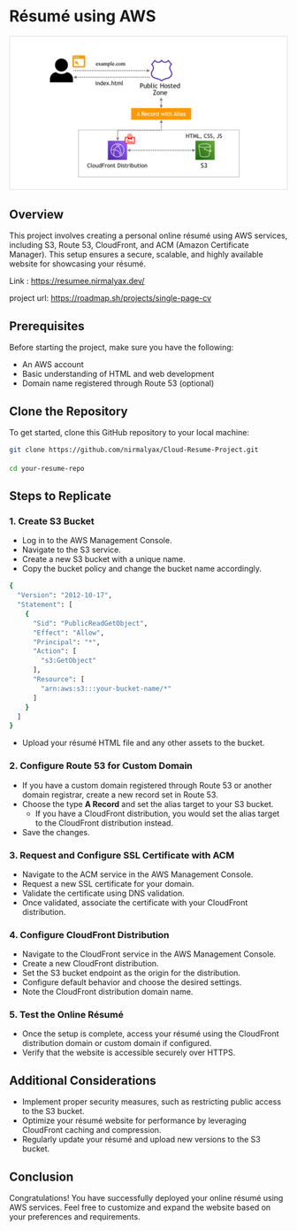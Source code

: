 # Résumé using AWS

![alt text](aws.png)

## Overview

This project involves creating a personal online résumé using AWS services, including S3, Route 53, CloudFront, and ACM (Amazon Certificate Manager). This setup ensures a secure, scalable, and highly available website for showcasing your résumé.

Link : https://resumee.nirmalyax.dev/

project url: https://roadmap.sh/projects/single-page-cv

## Prerequisites

Before starting the project, make sure you have the following:

- An AWS account
- Basic understanding of HTML and web development
- Domain name registered through Route 53 (optional)

## Clone the Repository

To get started, clone this GitHub repository to your local machine:

```bash
git clone https://github.com/nirmalyax/Cloud-Resume-Project.git

cd your-resume-repo
```

## Steps to Replicate

### 1. Create S3 Bucket

- Log in to the AWS Management Console.
- Navigate to the S3 service.
- Create a new S3 bucket with a unique name.
- Copy the bucket policy and change the bucket name accordingly.

```bash
{
  "Version": "2012-10-17",
  "Statement": [
    {
      "Sid": "PublicReadGetObject",
      "Effect": "Allow",
      "Principal": "*",
      "Action": [
        "s3:GetObject"
      ],
      "Resource": [
        "arn:aws:s3:::your-bucket-name/*"
      ]
    }
  ]
}
```

- Upload your résumé HTML file and any other assets to the bucket.

### 2. Configure Route 53 for Custom Domain

- If you have a custom domain registered through Route 53 or another domain registrar, create a new record set in Route 53.
- Choose the type **A Record** and set the alias target to your S3 bucket.
  - If you have a CloudFront distribution, you would set the alias target to the CloudFront distribution instead.
- Save the changes.

### 3. Request and Configure SSL Certificate with ACM

- Navigate to the ACM service in the AWS Management Console.
- Request a new SSL certificate for your domain.
- Validate the certificate using DNS validation.
- Once validated, associate the certificate with your CloudFront distribution.

### 4. Configure CloudFront Distribution

- Navigate to the CloudFront service in the AWS Management Console.
- Create a new CloudFront distribution.
- Set the S3 bucket endpoint as the origin for the distribution.
- Configure default behavior and choose the desired settings.
- Note the CloudFront distribution domain name.

### 5. Test the Online Résumé

- Once the setup is complete, access your résumé using the CloudFront distribution domain or custom domain if configured.
- Verify that the website is accessible securely over HTTPS.

## Additional Considerations

- Implement proper security measures, such as restricting public access to the S3 bucket.
- Optimize your résumé website for performance by leveraging CloudFront caching and compression.
- Regularly update your résumé and upload new versions to the S3 bucket.

## Conclusion

Congratulations! You have successfully deployed your online résumé using AWS services. Feel free to customize and expand the website based on your preferences and requirements.
